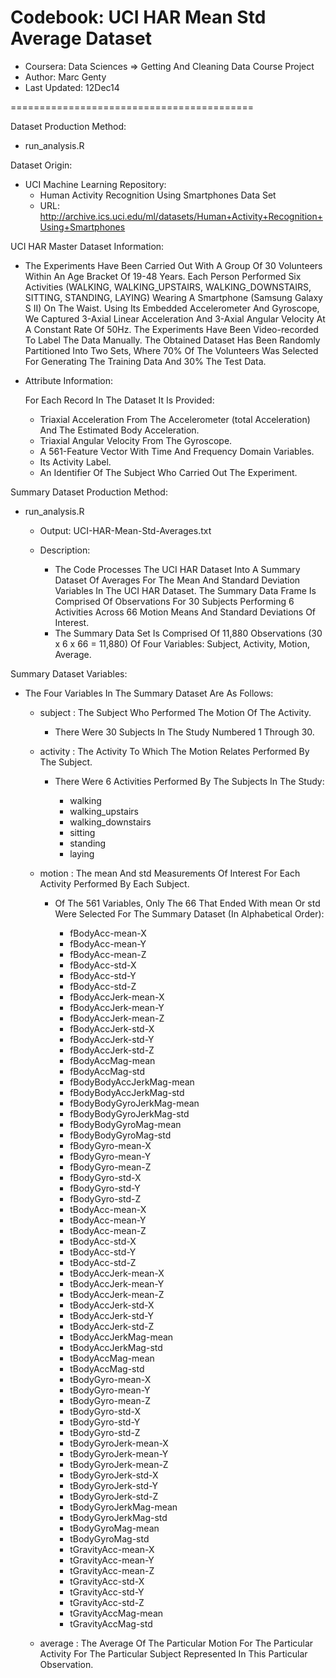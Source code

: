 Codebook: UCI HAR Mean Std Average Dataset
==========================================

- Coursera:     Data Sciences => Getting And Cleaning Data Course Project
- Author:       Marc Genty
- Last Updated: 12Dec14

==========================================

Dataset Production Method: 

- run_analysis.R

Dataset Origin:

- UCI Machine Learning Repository:
  - Human Activity Recognition Using Smartphones Data Set
  - URL: http://archive.ics.uci.edu/ml/datasets/Human+Activity+Recognition+Using+Smartphones 

UCI HAR Master Dataset Information:

- The Experiments Have Been Carried Out With A Group Of 30 Volunteers 
  Within An Age Bracket Of 19-48 Years. Each Person Performed Six 
  Activities (WALKING, WALKING_UPSTAIRS, WALKING_DOWNSTAIRS, SITTING, 
  STANDING, LAYING) Wearing A Smartphone (Samsung Galaxy S II) On The 
  Waist. Using Its Embedded Accelerometer And Gyroscope, We Captured 
  3-Axial Linear Acceleration And 3-Axial Angular Velocity At A Constant 
  Rate Of 50Hz. The Experiments Have Been Video-recorded To Label The Data 
  Manually. The Obtained Dataset Has Been Randomly Partitioned Into Two Sets, 
  Where 70% Of The Volunteers Was Selected For Generating The Training Data 
  And 30% The Test Data. 

- Attribute Information:

  For Each Record In The Dataset It Is Provided: 
  - Triaxial Acceleration From The Accelerometer (total Acceleration) 
    And The Estimated Body Acceleration. 
  - Triaxial Angular Velocity From The Gyroscope. 
  - A 561-Feature Vector With Time And Frequency Domain Variables. 
  - Its Activity Label. 
  - An Identifier Of The Subject Who Carried Out The Experiment.

Summary Dataset Production Method: 

- run_analysis.R

  - Output: UCI-HAR-Mean-Std-Averages.txt

  - Description:  

    - The Code Processes The UCI HAR Dataset Into A Summary
      Dataset Of Averages For The Mean And Standard Deviation 
      Variables In The UCI HAR Dataset. The Summary Data Frame 
      Is Comprised Of Observations For 30 Subjects Performing 
      6 Activities Across 66 Motion Means And Standard Deviations 
      Of Interest.
    - The Summary Data Set Is Comprised Of 11,880 Observations
      (30 x 6 x 66 = 11,880) Of Four Variables:
      Subject, Activity, Motion, Average.

Summary Dataset Variables:

- The Four Variables In The Summary Dataset Are As Follows:

  - subject : The Subject Who Performed The Motion 
              Of The Activity.

    - There Were 30 Subjects In The Study Numbered 1 Through 30.

  - activity : The Activity To Which The Motion 
               Relates Performed By The Subject.

    - There Were 6 Activities Performed By The Subjects In The Study:

      - walking
      - walking_upstairs
      - walking_downstairs
      - sitting
      - standing
      - laying

  - motion : The mean And std Measurements Of Interest For Each
             Activity Performed By Each Subject.

    - Of The 561 Variables, Only The 66 That Ended With mean Or
      std Were Selected For The Summary Dataset (In Alphabetical
      Order):

      - fBodyAcc-mean-X
      - fBodyAcc-mean-Y
      - fBodyAcc-mean-Z
      - fBodyAcc-std-X
      - fBodyAcc-std-Y
      - fBodyAcc-std-Z
      - fBodyAccJerk-mean-X
      - fBodyAccJerk-mean-Y
      - fBodyAccJerk-mean-Z
      - fBodyAccJerk-std-X
      - fBodyAccJerk-std-Y
      - fBodyAccJerk-std-Z
      - fBodyAccMag-mean
      - fBodyAccMag-std
      - fBodyBodyAccJerkMag-mean
      - fBodyBodyAccJerkMag-std
      - fBodyBodyGyroJerkMag-mean
      - fBodyBodyGyroJerkMag-std
      - fBodyBodyGyroMag-mean
      - fBodyBodyGyroMag-std
      - fBodyGyro-mean-X
      - fBodyGyro-mean-Y
      - fBodyGyro-mean-Z
      - fBodyGyro-std-X
      - fBodyGyro-std-Y
      - fBodyGyro-std-Z
      - tBodyAcc-mean-X
      - tBodyAcc-mean-Y
      - tBodyAcc-mean-Z
      - tBodyAcc-std-X
      - tBodyAcc-std-Y
      - tBodyAcc-std-Z
      - tBodyAccJerk-mean-X
      - tBodyAccJerk-mean-Y
      - tBodyAccJerk-mean-Z
      - tBodyAccJerk-std-X
      - tBodyAccJerk-std-Y
      - tBodyAccJerk-std-Z
      - tBodyAccJerkMag-mean
      - tBodyAccJerkMag-std
      - tBodyAccMag-mean
      - tBodyAccMag-std
      - tBodyGyro-mean-X
      - tBodyGyro-mean-Y
      - tBodyGyro-mean-Z
      - tBodyGyro-std-X
      - tBodyGyro-std-Y
      - tBodyGyro-std-Z
      - tBodyGyroJerk-mean-X
      - tBodyGyroJerk-mean-Y
      - tBodyGyroJerk-mean-Z
      - tBodyGyroJerk-std-X
      - tBodyGyroJerk-std-Y
      - tBodyGyroJerk-std-Z
      - tBodyGyroJerkMag-mean
      - tBodyGyroJerkMag-std
      - tBodyGyroMag-mean
      - tBodyGyroMag-std
      - tGravityAcc-mean-X
      - tGravityAcc-mean-Y
      - tGravityAcc-mean-Z
      - tGravityAcc-std-X
      - tGravityAcc-std-Y
      - tGravityAcc-std-Z
      - tGravityAccMag-mean
      - tGravityAccMag-std

  - average : The Average Of The Particular Motion For The Particular
              Activity For The Particular Subject Represented In This
              Particular Observation.
